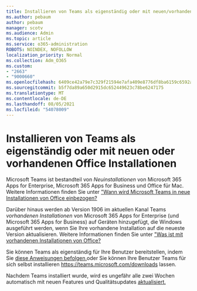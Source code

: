 ```yaml
---
title: Installieren von Teams als eigenständig oder mit neuen/vorhandenen Office-Installationen
ms.author: pebaum
author: pebaum
manager: scotv
ms.audience: Admin
ms.topic: article
ms.service: o365-administration
ROBOTS: NOINDEX, NOFOLLOW
localization_priority: Normal
ms.collection: Adm_O365
ms.custom:
- "2663"
- "9000660"
ms.openlocfilehash: 6409ce42a79e7c329f21594e7afa409e8776df8ba6159c6592a4be2bfa648261
ms.sourcegitcommit: b5f7da89a650d2915dc652449623c78be6247175
ms.translationtype: MT
ms.contentlocale: de-DE
ms.lasthandoff: 08/05/2021
ms.locfileid: "54078009"
---
```

# <a name="installing-teams-as-standalone-or-with-new-or-existing-office-installations"></a>Installieren von Teams als eigenständig oder mit neuen oder vorhandenen Office Installationen

Microsoft Teams ist bestandteil von *Neuinstallationen* von Microsoft 365 Apps for Enterprise, Microsoft 365 Apps for Business und Office für Mac. Weitere Informationen finden Sie unter ["Wann wird Microsoft Teams in neue Installationen von Office einbezogen?](https://docs.microsoft.com/deployoffice/teams-install#when-will-microsoft-teams-start-being-included-with-new-installations-of-microsoft-365-apps)

Darüber hinaus werden ab Version 1906 im aktuellen Kanal Teams *vorhandenen Installationen* von Microsoft 365 Apps for Enterprise (und Microsoft 365 Apps for Business) auf Geräten hinzugefügt, die Windows ausgeführt werden, wenn Sie Ihre vorhandene Installation auf die neueste Version aktualisieren. Weitere Informationen finden Sie unter ["Was ist mit vorhandenen Installationen von Office?](https://docs.microsoft.com/deployoffice/teams-install#what-about-existing-installations-of-microsoft-365-apps)

Sie können Teams als eigenständig für Ihre Benutzer bereitstellen, indem Sie [diese Anweisungen befolgen,](https://docs.microsoft.com/MicrosoftTeams/msi-deployment)oder Sie können Ihre Benutzer Teams für sich selbst installieren https://teams.microsoft.com/downloads lassen.

Nachdem Teams installiert wurde, wird es ungefähr alle zwei Wochen automatisch mit neuen Features und Qualitätsupdates [aktualisiert.](https://docs.microsoft.com/deployoffice/teams-install#feature-and-quality-updates-for-microsoft-teams) 

